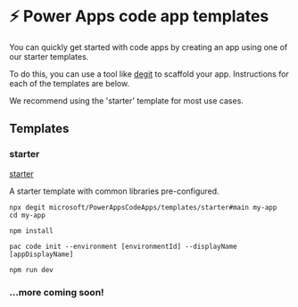 # ⚡ Power Apps code app templates

You can quickly get started with code apps by creating an app using one of our starter templates.

To do this, you can use a tool like [degit](https://github.com/Rich-Harris/degit) to scaffold your app. Instructions for each of the templates are below.

We recommend using the 'starter' template for most use cases.

## Templates

### starter
[starter](starter/README.md)

A starter template with common libraries pre-configured.

```
npx degit microsoft/PowerAppsCodeApps/templates/starter#main my-app
cd my-app

npm install

pac code init --environment [environmentId] --displayName [appDisplayName]

npm run dev
```

### ...more coming soon!